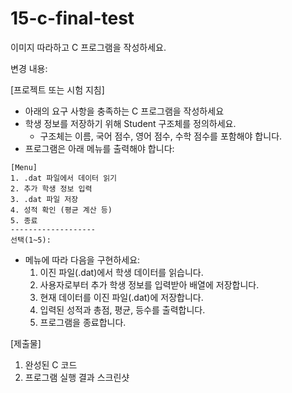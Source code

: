 # 15-c-final-test

이미지 따라하고 C 프로그램을 작성하세요.

변경 내용:

[프로젝트 또는 시험 지침]
- 아래의 요구 사항을 충족하는 C 프로그램을 작성하세요
- 학생 정보를 저장하기 위해 Student 구조체를 정의하세요.
   - 구조체는 이름, 국어 점수, 영어 점수, 수학 점수를 포함해야 합니다.
- 프로그램은 아래 메뉴를 출력해야 합니다:
```
[Menu]
1. .dat 파일에서 데이터 읽기
2. 추가 학생 정보 입력
3. .dat 파일 저장
4. 성적 확인 (평균 계산 등)
5. 종료
-------------------
선택(1~5):
```

- 메뉴에 따라 다음을 구현하세요:
    1. 이진 파일(.dat)에서 학생 데이터를 읽습니다.
    2. 사용자로부터 추가 학생 정보를 입력받아 배열에 저장합니다.
    3. 현재 데이터를 이진 파일(.dat)에 저장합니다.
    4. 입력된 성적과 총점, 평균, 등수를 출력합니다.
    5. 프로그램을 종료합니다.

[제출물]

1. 완성된 C 코드
2. 프로그램 실행 결과 스크린샷
